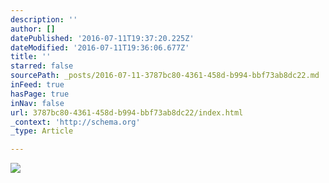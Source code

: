 ```yaml
---
description: ''
author: []
datePublished: '2016-07-11T19:37:20.225Z'
dateModified: '2016-07-11T19:36:06.677Z'
title: ''
starred: false
sourcePath: _posts/2016-07-11-3787bc80-4361-458d-b994-bbf73ab8dc22.md
inFeed: true
hasPage: true
inNav: false
url: 3787bc80-4361-458d-b994-bbf73ab8dc22/index.html
_context: 'http://schema.org'
_type: Article

---
```

![](https://the-grid-user-content.s3-us-west-2.amazonaws.com/344dff97-4e98-4b60-af52-81009a6c90ab.jpg)